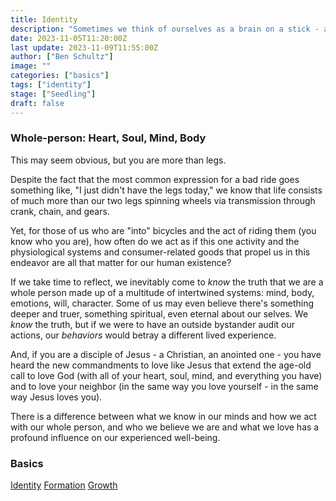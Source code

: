 ```yaml
---
title: Identity
description: "Sometimes we think of ourselves as a brain on a stick - as if our thinking is the most important thing about us. Cyclists take this one step lower - and make it all about legs."
date: 2023-11-05T11:20:00Z
last update: 2023-11-09T11:55:00Z
author: ["Ben Schultz"]
image: ""
categories: ["basics"]
tags: ["identity"]
stage: ["Seedling"]
draft: false
---
```


### Whole-person: Heart, Soul, Mind, Body

This may seem obvious, but you are more than legs.

Despite the fact that the most common expression for a bad ride goes something like, "I just didn't have the legs today," we know that life consists of much more than our two legs spinning wheels via transmission through crank, chain, and gears.

Yet, for those of us who are "into" bicycles and the act of riding them (you know who you are), how often do we act as if this one activity and the physiological systems and consumer-related goods that propel us in this endeavor are all that matter for our human existence?

If we take time to reflect, we inevitably come to _know_ the truth that we are a whole person made up of a multitude of intertwined systems: mind, body, emotions, will, character. Some of us may even believe there's something deeper and truer, something spiritual, even eternal about our selves. We _know_ the truth, but if we were to have an outside bystander audit our actions, our _behaviors_ would betray a different lived experience.

And, if you are a disciple of Jesus - a Christian, an anointed one - you have heard the new commandments to love like Jesus that extend the age-old call to love God (with all of your heart, soul, mind, and everything you have) and to love your neighbor (in the same way you love yourself - in the same way Jesus loves you).

There is a difference between what we know in our minds and how we act with our whole person, and who we believe we are and what we love has a profound influence on our experienced well-being.

### Basics

[Identity](./identity)
[Formation](./formation)
[Growth](./growth)
